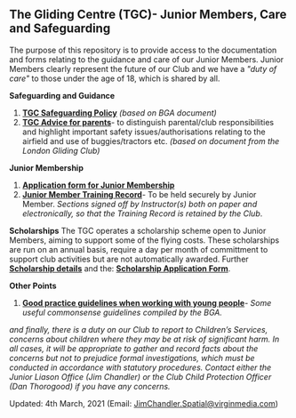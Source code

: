 ## The Gliding Centre (TGC)- Junior Members, Care and Safeguarding ##

The purpose of this repository is to provide access to the documentation and forms relating to the guidance and care of our Junior Members. Junior Members clearly represent the future of our Club and we have a _"duty of care"_ to those under the age of 18, which is shared by all.

**Safeguarding and Guidance**

1. [**TGC Safeguarding Policy**](https://github.com/JimChandler-Spatial/TGC-Juniors/blob/main/docs/CGC%20CP%20Policy%20draft.pdf) _(based on BGA document)_
2. [**TGC Advice for parents**](https://github.com/JimChandler-Spatial/TGC-Juniors/blob/main/docs/Advice%20for%20Parents-TGC.pdf)- to distinguish parental/club responsibilities and highlight important safety issues/authorisations relating to the airfield and use of buggies/tractors etc. _(based on document from the London Gliding Club)_

**Junior Membership**
1. [**Application form for Junior Membership**](https://github.com/JimChandler-Spatial/TGC-Juniors/blob/main/docs/TGC%20Junior%20Membership%20Application%20Form%20V1.pdf)
2. [**Junior Member Training Record**](https://github.com/JimChandler-Spatial/TGC-Juniors/blob/main/docs/Pilot%20Held%20Junior%20Member%20Additional%20Training%20Record%20(V1).pdf)- To be held securely by Junior Member. _Sections signed off by Instructor(s) both on paper and electronically, so that the Training Record is retained by the Club_.

**Scholarships**
The TGC operates a scholarship scheme open to Junior Members, aiming to support some of the flying costs. These scholarships are run on an annual basis, require a day per month of committment to support club activities but are not automatically awarded. Further [**Scholarship details**](https://github.com/JimChandler-Spatial/TGC-Juniors/blob/main/docs/The%20TGC%20Scholarship%20Scheme.pdf) and the: [**Scholarship Application Form**](https://github.com/JimChandler-Spatial/TGC-Juniors/blob/main/docs/TGC%20Scholarship%20Scheme%20Application%20Form%202020%20V2.pdf).

**Other Points**
1. [**Good practice guidelines when working with young people**](https://github.com/JimChandler-Spatial/TGC-Juniors/blob/main/docs/Good%20Practice%20when%20working%20with%20young%20people.pdf)- _Some useful commonsense guidelines compiled by the BGA._

_and finally, there is a duty on our Club to report to Children’s Services, concerns about children where they may be at risk of significant harm. In all cases, it will be appropriate to gather and record facts about the concerns but not to prejudice formal investigations, which must be conducted in accordance with statutory procedures. Contact either the Junior Liason Office (Jim Chandler) or the Club Child Protection Officer (Dan Thorogood) if you have any concerns._

Updated: 4th March, 2021 (Email: JimChandler.Spatial@virginmedia.com)
